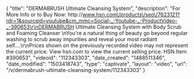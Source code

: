 {
    "title": "DERMABRUSH Ultimate Cleansing System",
    "description": "For More Info or to Buy Now: http:\/\/www.hsn.com\/products\/seo\/7623121?rdr=1&sourceid=youtube&cm_mmc=Social-_-Youtube-_-ProductVideo-_-390653\r\nDERMABRUSH Ultimate Cleansing System with Body Scrub and Foaming Cleanser \nYou're a natural thing of beauty  go beyond regular washing to scrub away impurities and reveal your most radiant self....\r\nPrices shown on the previously recorded video may not represent the current price.  View hsn.com to view the current selling price. HSN Item #390653",
    "videoid": "112343303",
    "date_created": "1488511346",
    "date_modified": "1503418743",
    "type": "captivate",
    "layout": "video",
    "url": "\/v\/dermabrush-ultimate-cleansing-system\/112343303"
}